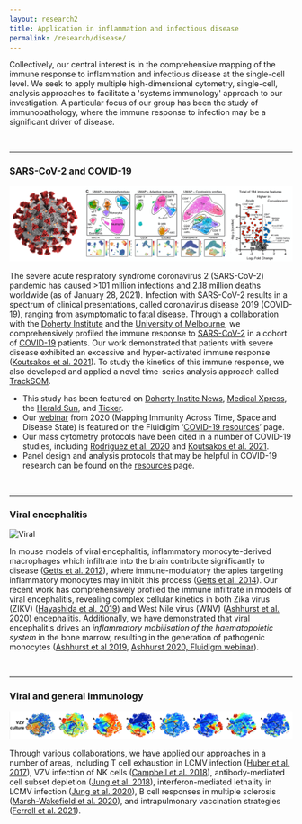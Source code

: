 ```yaml
---
layout: research2
title: Application in inflammation and infectious disease
permalink: /research/disease/
---
```


Collectively, our central interest is in the comprehensive mapping of the immune response to inflammation and infectious disease at the single-cell level. We seek to apply multiple high-dimensional cytometry, single-cell, analysis approaches to facilitate a 'systems immunology' approach to our investigation. A particular focus of our group has been the study of immunopathology, where the immune response to infection may be a significant driver of disease.

<br />

---

### SARS-CoV-2 and COVID-19

![COVID](https://raw.githubusercontent.com/ImmuneDynamics/ImmuneDynamics.github.io/master/research/COVID%20wide.png)

The severe acute respiratory syndrome coronavirus 2 (SARS-CoV-2) pandemic has caused >101 million infections and 2.18 million deaths worldwide (as of January 28, 2021). Infection with SARS-CoV-2 results in a spectrum of clinical presentations, called coronavirus disease 2019 (COVID-19), ranging from asymptomatic to fatal disease. Through a collaboration with the [Doherty Institute](https://www.doherty.edu.au/) and the [University of Melbourne](https://www.unimelb.edu.au/), we comprehensively profiled the immune response to [SARS-CoV-2](https://www.who.int/emergencies/diseases/novel-coronavirus-2019) in a cohort of [COVID-19](https://www.who.int/emergencies/diseases/novel-coronavirus-2019) patients. Our work demonstrated that patients with severe disease exhibited an excessive and hyper-activated immune response ([Koutsakos et al. 2021](https://www.cell.com/cell-reports-medicine/fulltext/S2666-3791(21)00019-7)). To study the kinetics of this immune response, we also developed and applied a novel time-series analysis approach called [TrackSOM](https://github.com/ghar1821/TrackSOM). 

- This study has been featured on [Doherty Instite News](https://www.doherty.edu.au/news-events/news/mapping-an-effective-immune-response-to-covid-19), [Medical Xpress](https://medicalxpress.com/news/2021-02-effective-immune-response-covid-.html), the [Herald Sun](https://www.heraldsun.com.au/coronavirus/melbourne-experts-uncover-why-covid-affects-people-differently/news-story/ed5ffb9604c1b4db776503562e494f71), and [Ticker](https://twitter.com/tickerNEWSau/status/1359991653243572224?s=20).
- Our [webinar](https://www.fluidigm.com/articles/presentation---mapping-dynamic-immunity-across-time-space-and-disease-state-using-high%E2%80%90dimensional-cytometry-technologies-and-analytics) from 2020 (Mapping Immunity Across Time, Space and Disease State) is featured on the Fluidigim ‘[COVID-19 resources](https://www.fluidigm.com/singlearticles/covid-19-resources)’ page.
- Our mass cytometry protocols have been cited in a number of COVID-19 studies, including [Rodriguez et al. 2020](https://doi.org/10.1016/j.xcrm.2020.100078) and [Koutsakos et al. 2021](https://doi.org/10.1016/j.xcrm.2021.100208).
- Panel design and analysis protocols that may be helpful in COVID-19 research can be found on the [resources](https://immunedynamics.github.io/resources) page.

<br />

---

### Viral encephalitis

![Viral](https://github.com/tomashhurst/tomashhurst.github.io/blob/master/images/Clusters.png?raw=true)

In mouse models of viral encephalitis, inflammatory monocyte-derived macrophages which infiltrate into the brain contribute significantly to disease ([Getts et al. 2012](https://jneuroinflammation.biomedcentral.com/articles/10.1186/1742-2094-9-246)), where immune-modulatory therapies targeting inflammatory monocytes may inhibit this process ([Getts et al. 2014](https://stm.sciencemag.org/content/6/219/219ra7.short)). Our recent work has comprehensively profiled the immune infiltrate in models of viral encephalitis, revealing complex cellular kinetics in both Zika virus (ZIKV) ([Hayashida et al. 2019](https://jneuroinflammation.biomedcentral.com/articles/10.1186/s12974-019-1566-5)) and West Nile virus (WNV) ([Ashhurst et al. 2020](https://www.biorxiv.org/content/10.1101/2020.10.22.349563v1.abstract)) encephalitis. Additionally, we have demonstrated that viral encephalitis drives an *inflammatory mobilisation of the haematopoietic system* in the bone marrow, resulting in the generation of pathogenic monocytes ([Ashhurst et al 2019](https://link.springer.com/protocol/10.1007/978-1-4939-9454-0_12), [Ashhurst 2020, Fluidigm webinar](https://www.fluidigm.com/articles/presentation---mapping-dynamic-immunity-across-time-space-and-disease-state-using-high%E2%80%90dimensional-cytometry-technologies-and-analytics)).

<br />

---

### Viral and general immunology

![Immu](https://raw.githubusercontent.com/ImmuneDynamics/ImmuneDynamics.github.io/master/research/VZV.png)

Through various collaborations, we have applied our approaches in a number of areas, including T cell exhaustion in LCMV infection ([Huber et al. 2017](https://jvi.asm.org/content/91/22/e01219-17.short)), VZV infection of NK cells ([Campbell et al. 2018](https://journals.plos.org/plospathogens/article?rev=1&id=10.1371/journal.ppat.1006999)), antibody-mediated cell subset depletion ([Jung et al. 2018](https://www.jimmunol.org/content/201/7/2176.abstract)), interferon-mediated lethality in LCMV infection ([Jung et al. 2020](https://journals.plos.org/plospathogens/article?id=10.1371/journal.ppat.1008525&rev=1)), B cell responses in multiple sclerosis ([Marsh-Wakefield et al. 2020](https://onlinelibrary.wiley.com/doi/abs/10.1002/cti2.1133)), and intrapulmonary vaccination strategies ([Ferrell et al. 2021](https://doi.org/10.1038/s41385-021-00379-6)).

<br />
